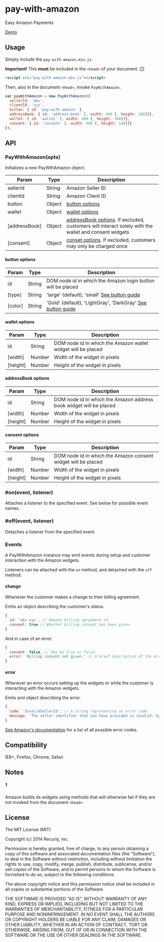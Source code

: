 
# pay-with-amazon

  Easy Amazon Payments

  [Demo][demo]

## Usage

  Simply include the `pay-with-amazon.min.js`.

  **Important!** This **must** be included in the `<head>` of your document. [[1](#1)]

  ```html
  <script src="pay-with-amazon.min.js"></script>
  ```

  Then, also in the document `<head>`, invoke `PayWithAmazon`.

  ```js
  var payWithAmazon = new PayWithAmazon({
    sellerId: 'abc',
    clientId: 'xyz',
    button: { id: 'pay-with-amazon' },
    addressBook: { id: 'address-book' [, width: 400 [, height: 260]]},
    wallet: { id: 'wallet' [, width: 400 [, height: 260]]},
    consent: { id: 'consent' [, width: 400 [, height: 140]]}
  });
  ```

## API

### PayWithAmazon(opts)


  Initializes a new PayWthAmazon object.


  Param | Type | Description
  ----- | ---- | -----------
  sellerId | String | Amazon Seller ID
  clientId | String | Amazon Client ID
  button | Object | [button options](#button-options)
  wallet | Object | [wallet options](#wallet-options)
  [addressBook] | Object | [addressBook options](#addressbook-options). If excluded, customers will interact solely with the wallet and consent widgets
  [consent] | Object | [conset options](#consent-options). If excluded, customers may only be charged once

#### button options

  Param | Type | Description
  ----- | ---- | -----------
  id | String | DOM node id in which the Amazon login button will be placed
  [type] | String | 'large' (default), 'small' [See button guide][button-guide]
  [color] | String | 'Gold' (default), 'LightGray', 'DarkGray' [See button guide][button-guide]

#### wallet options

  Param | Type | Description
  ----- | ---- | -----------
  id | String | DOM node id in which the Amazon wallet widget will be placed
  [width] | Number | Width of the widget in pixels
  [height] | Number | Height of the widget in pixels

#### addressBook options

  Param | Type | Description
  ----- | ---- | -----------
  id | String | DOM node id in which the Amazon address book widget will be placed
  [width] | Number | Width of the widget in pixels
  [height] | Number | Height of the widget in pixels

#### consent options

  Param | Type | Description
  ----- | ---- | -----------
  id | String | DOM node id in which the Amazon consent widget will be placed
  [width] | Number | Width of the widget in pixels
  [height] | Number | Height of the widget in pixels

### #on(event, listener)

  Attaches a listener to the specified event. See below for possible
  event names.

### #off(event, listener)

  Detaches a listener from the specified event.

### Events

  A PayWithAmazon instance may emit events during setup and customer
  interaction with the Amazon widgets.

  Listeners can be attached with the `on` method, and detached with
  the `off` method.

#### change

  Whenever the customer makes a change to their billing agreement.

  Emits an object describing the customer's status.

  ```js
  {
    id: 'abc-xyz', // Amazon billing agreement id.
    consent: true // Whether billing consent has been given
  }
  ```

  And in case of an error:

  ```js
  {
    consent: false, // May be true or false
    error: 'Billing consent not given.' // A brief description of the error
  }
  ```

#### error

  Whenever an error occurs setting up the widgets or while the customer is interacting with the Amazon widgets.

  Emits and object describing the error.

  ```js
  {
    code: 'InvalidSellerId', // A string representing an error code
    message: 'The seller identifier that you have provided is invalid. Specify a valid SellerId.' // A brief description of the error
  }
  ```

  [See Amazon's documentation][error-codes] for a list of all possible error codes.

## Compatibility

IE8+, Firefox, Chrome, Safari

## Notes

##### 1
  Amazon builds its widgets using methods that will otherwise fail if
  they are not invoked from the document `<head>`.

## License

  The MIT License (MIT)

  Copyright (c) 2014 Recurly, inc.

  Permission is hereby granted, free of charge, to any person obtaining a copy
  of this software and associated documentation files (the "Software"), to deal
  in the Software without restriction, including without limitation the rights
  to use, copy, modify, merge, publish, distribute, sublicense, and/or sell
  copies of the Software, and to permit persons to whom the Software is
  furnished to do so, subject to the following conditions:

  The above copyright notice and this permission notice shall be included in
  all copies or substantial portions of the Software.

  THE SOFTWARE IS PROVIDED "AS IS", WITHOUT WARRANTY OF ANY KIND, EXPRESS OR
  IMPLIED, INCLUDING BUT NOT LIMITED TO THE WARRANTIES OF MERCHANTABILITY,
  FITNESS FOR A PARTICULAR PURPOSE AND NONINFRINGEMENT. IN NO EVENT SHALL THE
  AUTHORS OR COPYRIGHT HOLDERS BE LIABLE FOR ANY CLAIM, DAMAGES OR OTHER
  LIABILITY, WHETHER IN AN ACTION OF CONTRACT, TORT OR OTHERWISE, ARISING FROM,
  OUT OF OR IN CONNECTION WITH THE SOFTWARE OR THE USE OR OTHER DEALINGS IN
  THE SOFTWARE.

[demo]: https://recurly.github.io/pay-with-amazon/
[error-codes]: http://docs.developer.amazonservices.com/en_US/pay_with_amazon_automatic_payments/APAGuide_ErrorHandling.html#APAGuide_ErrorHandling__table_A767CBA7D23A4C938855A0255528FB81
[button-guide]: http://docs.developer.amazonservices.com/en_US/apa_guide/APAGuide_ButtonGallery.html
